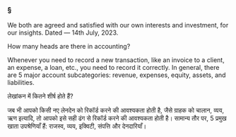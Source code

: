 ### §
We both are agreed and satisfied with our own interests and investment, for our insights.
Dated — 14th July, 2023.

How many heads are there in accounting?

Whenever you need to record a new transaction, like an invoice to a client, an expense, a loan, etc., you need to record it correctly. In general, there are 5 major account subcategories: revenue, expenses, equity, assets, and liabilities.

लेखांकन में कितने शीर्ष होते हैं?

जब भी आपको किसी नए लेनदेन को रिकॉर्ड करने की आवश्यकता होती है, जैसे ग्राहक को चालान, व्यय, ऋण इत्यादि, तो आपको इसे सही ढंग से रिकॉर्ड करने की आवश्यकता होती है। सामान्य तौर पर, 5 प्रमुख खाता उपश्रेणियाँ हैं: राजस्व, व्यय, इक्विटी, संपत्ति और देनदारियाँ।
